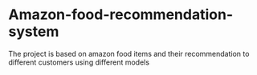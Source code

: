 # Amazon-food-recommendation-system
The project is based on amazon food items and their recommendation to different customers using different models
